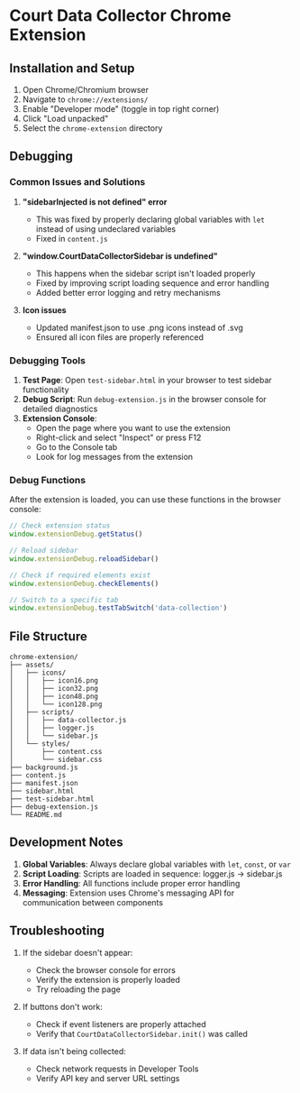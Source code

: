# Court Data Collector Chrome Extension

## Installation and Setup

1. Open Chrome/Chromium browser
2. Navigate to `chrome://extensions/`
3. Enable "Developer mode" (toggle in top right corner)
4. Click "Load unpacked"
5. Select the `chrome-extension` directory

## Debugging

### Common Issues and Solutions

1. **"sidebarInjected is not defined" error**
   - This was fixed by properly declaring global variables with `let` instead of using undeclared variables
   - Fixed in `content.js`

2. **"window.CourtDataCollectorSidebar is undefined"**
   - This happens when the sidebar script isn't loaded properly
   - Fixed by improving script loading sequence and error handling
   - Added better error logging and retry mechanisms

3. **Icon issues**
   - Updated manifest.json to use .png icons instead of .svg
   - Ensured all icon files are properly referenced

### Debugging Tools

1. **Test Page**: Open `test-sidebar.html` in your browser to test sidebar functionality
2. **Debug Script**: Run `debug-extension.js` in the browser console for detailed diagnostics
3. **Extension Console**: 
   - Open the page where you want to use the extension
   - Right-click and select "Inspect" or press F12
   - Go to the Console tab
   - Look for log messages from the extension

### Debug Functions

After the extension is loaded, you can use these functions in the browser console:

```javascript
// Check extension status
window.extensionDebug.getStatus()

// Reload sidebar
window.extensionDebug.reloadSidebar()

// Check if required elements exist
window.extensionDebug.checkElements()

// Switch to a specific tab
window.extensionDebug.testTabSwitch('data-collection')
```

## File Structure

```
chrome-extension/
├── assets/
│   ├── icons/
│   │   ├── icon16.png
│   │   ├── icon32.png
│   │   ├── icon48.png
│   │   └── icon128.png
│   ├── scripts/
│   │   ├── data-collector.js
│   │   ├── logger.js
│   │   └── sidebar.js
│   └── styles/
│       ├── content.css
│       └── sidebar.css
├── background.js
├── content.js
├── manifest.json
├── sidebar.html
├── test-sidebar.html
├── debug-extension.js
└── README.md
```

## Development Notes

1. **Global Variables**: Always declare global variables with `let`, `const`, or `var`
2. **Script Loading**: Scripts are loaded in sequence: logger.js → sidebar.js
3. **Error Handling**: All functions include proper error handling
4. **Messaging**: Extension uses Chrome's messaging API for communication between components

## Troubleshooting

1. If the sidebar doesn't appear:
   - Check the browser console for errors
   - Verify the extension is properly loaded
   - Try reloading the page

2. If buttons don't work:
   - Check if event listeners are properly attached
   - Verify that `CourtDataCollectorSidebar.init()` was called

3. If data isn't being collected:
   - Check network requests in Developer Tools
   - Verify API key and server URL settings